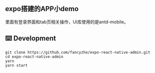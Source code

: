 ## expo搭建的APP小demo

里面有登录界面和tab页相关操作，UI库使用的是antd-mobile。


## ⌨️ Development
```
git clone https://github.com/fancyzhe/expo-react-native-admin.git
cd expo-react-native-admin
yarn 
yarn start
```
